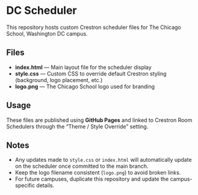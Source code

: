 # DC Scheduler

This repository hosts custom Crestron scheduler files for The Chicago School, Washington DC campus.  

## Files
- **index.html** — Main layout file for the scheduler display  
- **style.css** — Custom CSS to override default Crestron styling (background, logo placement, etc.)  
- **logo.png** — The Chicago School logo used for branding  

## Usage
These files are published using **GitHub Pages** and linked to Crestron Room Schedulers through the “Theme / Style Override” setting.  

## Notes
- Any updates made to `style.css` or `index.html` will automatically update on the scheduler once committed to the main branch.  
- Keep the logo filename consistent (`logo.png`) to avoid broken links.  
- For future campuses, duplicate this repository and update the campus-specific details.  

